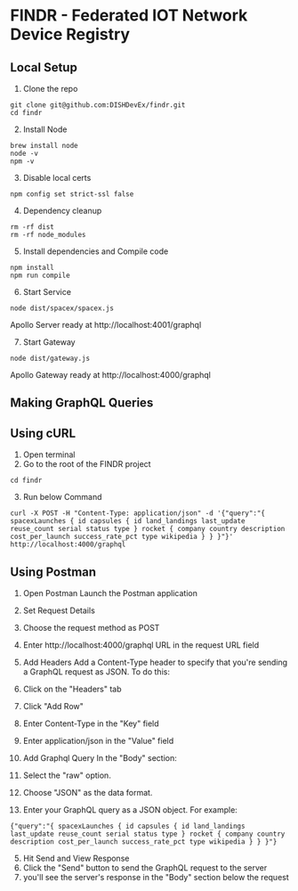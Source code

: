 # FINDR - Federated IOT Network Device Registry

## __Local Setup__
1. Clone the repo
  ```console
  git clone git@github.com:DISHDevEx/findr.git
  cd findr
  ```
2. Install Node
  ```console
  brew install node
  node -v
  npm -v
  ```
3. Disable local certs
  ```console
  npm config set strict-ssl false
  ```
4. Dependency cleanup
  ```console
  rm -rf dist
  rm -rf node_modules
  ```
5. Install dependencies and Compile code
  ```console
  npm install
  npm run compile
  ```
6. Start Service
  ```console
  node dist/spacex/spacex.js
  ```
  Apollo Server ready at http://localhost:4001/graphql

7. Start Gateway
  ```console
  node dist/gateway.js
  ```
  Apollo Gateway ready at http://localhost:4000/graphql

## __Making GraphQL Queries__

## __Using cURL__
1. Open terminal 
2. Go to the root of the FINDR project
  ```console
  cd findr
  ```
3. Run below Command
  ```console
  curl -X POST -H "Content-Type: application/json" -d '{"query":"{ spacexLaunches { id capsules { id land_landings last_update reuse_count serial status type } rocket { company country description cost_per_launch success_rate_pct type wikipedia } } }"}' http://localhost:4000/graphql
  ```
## __Using Postman__
1. Open Postman
  Launch the Postman application

2. Set Request Details
  1. Choose the request method as POST
  2. Enter http://localhost:4000/graphql URL in the request URL field
3. Add Headers
  Add a Content-Type header to specify that you're sending a GraphQL request as JSON. To do this:
  1. Click on the "Headers" tab
  2. Click "Add Row"
  3. Enter Content-Type in the "Key" field
  4. Enter application/json in the "Value" field
4. Add Graphql Query
  In the "Body" section:
  1. Select the "raw" option.
  2. Choose "JSON" as the data format.
  3. Enter your GraphQL query as a JSON object. For example:
  ```console
  {"query":"{ spacexLaunches { id capsules { id land_landings last_update reuse_count serial status type } rocket { company country description cost_per_launch success_rate_pct type wikipedia } } }"}
  ```
5. Hit Send and View Response
  1. Click the "Send" button to send the GraphQL request to the server
  2. you'll see the server's response in the "Body" section below the request



